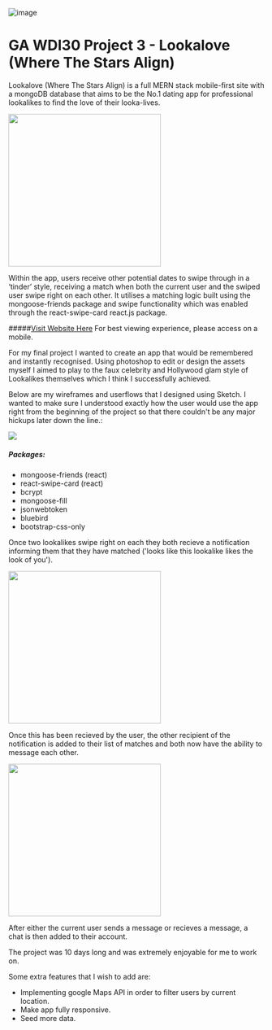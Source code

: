 

![image](https://ga-dash.s3.amazonaws.com/production/assets/logo-9f88ae6c9c3871690e33280fcf557f33.png)

# GA WDI30 Project 3 - Lookalove (Where The Stars Align)

Lookalove (Where The Stars Align) is a full MERN stack mobile-first site with a mongoDB database that aims to be the No.1 dating app for professional lookalikes to find the love of their looka-lives.

<img src="http://i.imgur.com/D5CvQvR.png" width="300px"/>

Within the app, users receive other potential dates to swipe through in a ‘tinder’ style, receiving a match when both the current user and the swiped user swipe right on each other. It utilises a matching logic built using the mongoose-friends package and swipe functionality which was enabled through the react-swipe-card react.js package.   

#####[Visit Website Here](https://serene-anchorage-28490.herokuapp.com/?fbclid=IwAR1D77r-R_JJtcXA-uV_7wJJmQrSm2q3J8GjiExOTdHzEg3Guacgo7km1w0) For best viewing experience, please access on a mobile.

For my final project I wanted to create an app that would be remembered and instantly recognised. Using photoshop to edit or design the assets myself I aimed to play to the faux celebrity and Hollywood glam style of Lookalikes themselves which I think I successfully achieved.

Below are my wireframes and userflows that I designed using Sketch. I wanted to make sure I understood exactly how the user would use the app right from the beginning of the project so that there couldn't be any major hickups later down the line.:

<img src="http://i.imgur.com/bfwgqTbg.png" class="post-image-placeholder"/>


##### Packages:
 - mongoose-friends (react)
 - react-swipe-card (react)
 - bcrypt
 - mongoose-fill
 - jsonwebtoken
 - bluebird
 - bootstrap-css-only


Once two lookalikes swipe right on each they both recieve a notification informing them that they have matched ('looks like this lookalike likes the look of you').

<img alt="" src="http://i.imgur.com/c767XAY.png" width="300px"/>
 
Once this has been recieved by the user, the other recipient of the notification is added to their list of matches and both now have the ability to message each other. 

<img src="http://i.imgur.com/PLqAvVa.png" width="300px"/>

After either the current user sends a message or recieves a message, a chat is then added to their account.

The project was 10 days long and was extremely enjoyable for me to work on. 

Some extra features that I wish to add are:

- Implementing google Maps API in order to filter users by current location.
- Make app fully responsive.
- Seed more data.




